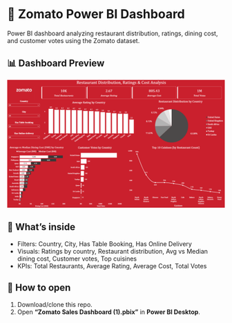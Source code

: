 # 🍴 Zomato Power BI Dashboard

Power BI dashboard analyzing restaurant distribution, ratings, dining cost, and customer votes using the Zomato dataset.

## 📊 Dashboard Preview
![Dashboard Preview](./Screenshot_zomato.png)

## 🔑 What’s inside
- Filters: Country, City, Has Table Booking, Has Online Delivery
- Visuals: Ratings by country, Restaurant distribution, Avg vs Median dining cost, Customer votes, Top cuisines
- KPIs: Total Restaurants, Average Rating, Average Cost, Total Votes

## 🚀 How to open
1. Download/clone this repo.
2. Open **“Zomato Sales Dashboard (1).pbix”** in **Power BI Desktop**.
